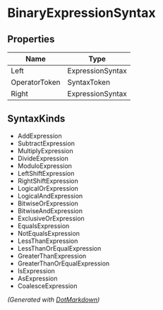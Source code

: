 # BinaryExpressionSyntax

## Properties

| Name          | Type             |
| ------------- | ---------------- |
| Left          | ExpressionSyntax |
| OperatorToken | SyntaxToken      |
| Right         | ExpressionSyntax |

## SyntaxKinds

* AddExpression
* SubtractExpression
* MultiplyExpression
* DivideExpression
* ModuloExpression
* LeftShiftExpression
* RightShiftExpression
* LogicalOrExpression
* LogicalAndExpression
* BitwiseOrExpression
* BitwiseAndExpression
* ExclusiveOrExpression
* EqualsExpression
* NotEqualsExpression
* LessThanExpression
* LessThanOrEqualExpression
* GreaterThanExpression
* GreaterThanOrEqualExpression
* IsExpression
* AsExpression
* CoalesceExpression


*\(Generated with [DotMarkdown](http://github.com/JosefPihrt/DotMarkdown)\)*